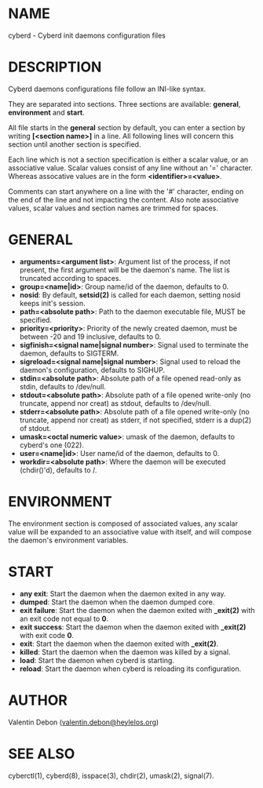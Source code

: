 # NAME

cyberd - Cyberd init daemons configuration files

# DESCRIPTION

Cyberd daemons configurations file follow an INI-like syntax.

They are separated into sections. Three sections are available: **general**, **environment** and **start**.

All file starts in the **general** section by default, you can enter a section by writing **[\<section name\>]** in a line. All following lines will concern this section until another section is specified.

Each line which is not a section specification is either a scalar value, or an associative value. Scalar values consist of any line without an '=' character. Whereas assocative values are in the form **\<identifier\>=\<value\>**.

Comments can start anywhere on a line with the '#' character, ending on the end of the line and not impacting the content. Also note associative values, scalar values and section names are trimmed for spaces.

# GENERAL
- **arguments=\<argument list\>**: Argument list of the process, if not present, the first argument will be the daemon's name. The list is truncated according to spaces.
- **group=\<name|id\>**: Group name/id of the daemon, defaults to 0.
- **nosid**: By default, **setsid(2)** is called for each daemon, setting nosid keeps init's session.
- **path=\<absolute path\>**: Path to the daemon executable file, MUST be specified.
- **priority=\<priority\>**: Priority of the newly created daemon, must be between -20 and 19 inclusive, defaults to 0.
- **sigfinish=\<signal name|signal number\>**: Signal used to terminate the daemon, defaults to SIGTERM.
- **sigreload=\<signal name|signal number\>**: Signal used to reload the daemon's configuration, defaults to SIGHUP.
- **stdin=\<absolute path\>**: Absolute path of a file opened read-only as stdin, defaults to /dev/null.
- **stdout=\<absolute path\>**: Absolute path of a file opened write-only (no truncate, append nor creat) as stdout, defaults to /dev/null.
- **stderr=\<absolute path\>**: Absolute path of a file opened write-only (no truncate, append nor creat) as stderr, if not specified, stderr is a dup(2) of stdout.
- **umask=\<octal numeric value\>**: umask of the daemon, defaults to cyberd's one (022).
- **user=\<name|id\>**: User name/id of the daemon, defaults to 0.
- **workdir=\<absolute path\>**: Where the daemon will be executed (chdir()'d), defaults to /.

# ENVIRONMENT
The environment section is composed of associated values, any scalar value will be expanded to an associative value with itself, and will compose the daemon's environment variables.

# START
- **any exit**: Start the daemon when the daemon exited in any way.
- **dumped**: Start the daemon when the daemon dumped core.
- **exit failure**: Start the daemon when the daemon exited with **_exit(2)** with an exit code not equal to **0**.
- **exit success**: Start the daemon when the daemon exited with **_exit(2)** with exit code **0**.
- **exit**: Start the daemon when the daemon exited with **_exit(2)**.
- **killed**: Start the daemon when the daemon was killed by a signal.
- **load**: Start the daemon when cyberd is starting.
- **reload**: Start the daemon when cyberd is reloading its configuration.

# AUTHOR
Valentin Debon (valentin.debon@heylelos.org)

# SEE ALSO
cyberctl(1), cyberd(8), isspace(3), chdir(2), umask(2), signal(7).

